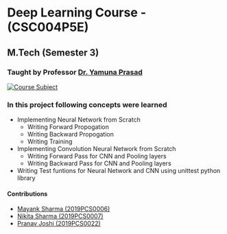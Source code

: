 # Deep Learning Course - (CSC004P5E)
## M.Tech (Semester 3)
### Taught by Professor [Dr. Yamuna Prasad](https://iitjammu.ac.in/faculty-page/~yamunaprasad)

[![Course Subject](https://img.shields.io/badge/Completed-yes-green.svg?style=flat&logo=appveyor)](https://github.com/mayank1101/Advance-Data-Structures-and-Algorithms-CSL-006P1M-/actions?query=workflow%3A%22C%2FC%2B%2B+WorkFlow%22)

### In this project following concepts were learned
* Implementing Neural Network from Scratch
  * Writing Forward Propogation
  * Writing Backward Propogation
  * Writing Training
* Implementing Convolution Neural Network from Scratch
  * Writing Forward Pass for CNN and Pooling layers
  * Writing Backward Pass for CNN and Pooling layers
* Writing Test funtions for Neural Network and CNN using unittest python library

#### Contributions

* [Mayank Sharma (2019PCS0006)](https://github.com/mayank1101) 
* [Nikita Sharma (2019PCS0007)](https://github.com/nikitasharma9010)
* [Pranav Joshi (2019PCS0022)](https://github.com/PranavJoshi1)
